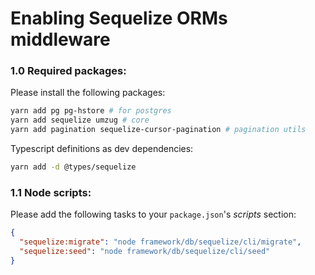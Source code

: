 # Enabling Sequelize ORMs middleware

### 1.0 Required packages:
Please install the following packages:
```sh
yarn add pg pg-hstore # for postgres
yarn add sequelize umzug # core
yarn add pagination sequelize-cursor-pagination # pagination utils
```
Typescript definitions as dev dependencies:
```sh
yarn add -d @types/sequelize 
```

### 1.1 Node scripts:
Please add the following tasks to your `package.json`'s *scripts* section: 
```json
{
  "sequelize:migrate": "node framework/db/sequelize/cli/migrate",
  "sequelize:seed": "node framework/db/sequelize/cli/seed"
}
```